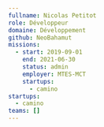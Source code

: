 ```yaml
---
fullname: Nicolas Petitot
role: Développeur
domaine: Développement
github: NeoBahamut
missions:
  - start: 2019-09-01
    end: 2021-06-30
    status: admin
    employer: MTES-MCT
    startups:
      - camino
startups:
  - camino
teams: []
---
```

